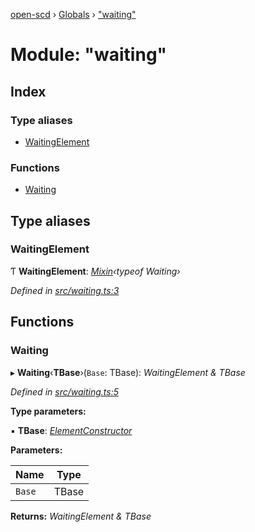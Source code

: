 [open-scd](../README.md) › [Globals](../globals.md) › ["waiting"](_waiting_.md)

# Module: "waiting"

## Index

### Type aliases

* [WaitingElement](_waiting_.md#waitingelement)

### Functions

* [Waiting](_waiting_.md#waiting)

## Type aliases

###  WaitingElement

Ƭ **WaitingElement**: *[Mixin](_foundation_.md#mixin)‹typeof Waiting›*

*Defined in [src/waiting.ts:3](https://github.com/openscd/open-scd/blob/9ac9814/src/waiting.ts#L3)*

## Functions

###  Waiting

▸ **Waiting**‹**TBase**›(`Base`: TBase): *WaitingElement & TBase*

*Defined in [src/waiting.ts:5](https://github.com/openscd/open-scd/blob/9ac9814/src/waiting.ts#L5)*

**Type parameters:**

▪ **TBase**: *[ElementConstructor](_foundation_.md#elementconstructor)*

**Parameters:**

Name | Type |
------ | ------ |
`Base` | TBase |

**Returns:** *WaitingElement & TBase*
